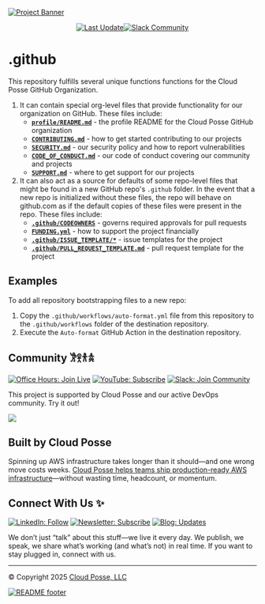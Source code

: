 

<!-- markdownlint-disable -->
<a href="https://cpco.io/homepage"><img src="https://cloudposse.com/api/github/banner/cloudposse/.github" alt="Project Banner"/></a><br/>


<p align="center"><a href="https://github.com/cloudposse/.github/commits/main/"><img src="https://img.shields.io/github/last-commit/cloudposse/.github/main?style=for-the-badge" alt="Last Update"/></a><a href="https://cloudposse.com/slack"><img src="https://slack.cloudposse.com/for-the-badge.svg" alt="Slack Community"/></a>

</p>

  # .github

<!-- markdownlint-restore -->



<!--




  ** DO NOT EDIT THIS FILE
  **
  ** This file was automatically generated by the `cloudposse/build-harness`.
  ** 1) Make all changes to `README.yaml`
  ** 2) Run `make init` (you only need to do this once)
  ** 3) Run`make readme` to rebuild this file.
  **
  ** (We maintain HUNDREDS of open source projects. This is how we maintain our sanity.)
  **





-->

This repository fulfills several unique functions functions for the Cloud Posse GitHub Organization.

1. It can contain special org-level files that provide functionality for our organization on GitHub. These files include:
    - **[`profile/README.md`](profile/README.md)** - the profile README for the Cloud Posse GitHub organization
    - **[`CONTRIBUTING.md`](CONTRIBUTING.md)** - how to get started contributing to our projects
    - **[`SECURITY.md`](SECURITY.md)** - our security policy and how to report vulnerabilities
    - **[`CODE_OF_CONDUCT.md`](CODE_OF_CONDUCT.md)** - our code of conduct covering our community and projects
    - **[`SUPPORT.md`](SUPPORT.md)** - where to get support for our projects
2. It can also act as a source for defaults of some repo-level files that might be found in a new GitHub repo's `.github` folder.
   In the event that a new repo is initialized without these files, the repo will behave on github.com as if the default copies of these files were present in the repo.
   These files include:
    - **[`.github/CODEOWNERS`](.github/CODEOWNERS)** - governs required approvals for pull requests
    - **[`FUNDING.yml`](FUNDING.yml)** - how to support the project financially
    - **[`.github/ISSUE_TEMPLATE/*`](.github/ISSUE_TEMPLATE/)** - issue templates for the project
    - **[`.github/PULL_REQUEST_TEMPLATE.md`](.github/PULL_REQUEST_TEMPLATE.md)** - pull request template for the project









## Examples

To add all repository bootstrapping files to a new repo:
  1. Copy the `.github/workflows/auto-format.yml` file from this repository to the `.github/workflows` folder of the destination repository.
  2. Execute the `Auto-format` GitHub Action in the destination repository.













## Community 𐦂𖨆𐀪𖠋
<a href="https://cloudposse.com/office-hours"><img src="https://img.shields.io/badge/Office_Hours-Join_Live-0A66C2?style=for-the-badge&logoColor=white" alt="Office Hours: Join Live"></a>
<a href="https://youtube.com/cloudposse"><img src="https://img.shields.io/badge/YouTube-Subscribe-D191BF?style=for-the-badge&logo=youtube&logoColor=white" alt="YouTube: Subscribe"></a>
<a href="https://cloudposse.com/slack"><img src="https://img.shields.io/badge/Slack-Join_Community-4A154B?style=for-the-badge&logo=slack&logoColor=white" alt="Slack: Join Community"></a>

This project is supported by Cloud Posse and our active DevOps community. Try it out!

<a href="https://github.com/cloudposse/.github/graphs/contributors">
  <img src="https://contrib.rocks/image?repo=cloudposse/.github&max=24" />
</a>

## Built by Cloud Posse

Spinning up AWS infrastructure takes longer than it should—and one wrong move costs weeks.
[Cloud Posse helps teams ship production-ready AWS infrastructure](https://cloudposse.com)—without wasting time, headcount, or momentum.

## Connect With Us ✨
<a href="https://linkedin.com/in/cloudposse"><img src="https://img.shields.io/badge/LinkedIn-Follow-0A66C2?style=for-the-badge&logo=linkedin&logoColor=white" alt="LinkedIn: Follow"></a>
<a href="https://cloudposse.com/newsletter"><img src="https://img.shields.io/badge/Newsletter-Subscribe-ECE295?style=for-the-badge&logoColor=222222" alt="Newsletter: Subscribe"></a>
<a href="https://cloudposse.com/blog"><img src="https://img.shields.io/badge/Blog-Updates-55C1B4?style=for-the-badge&logoColor=white" alt="Blog: Updates"></a>

We don’t just “talk” about this stuff—we live it every day. We publish, we speak, we share what’s working (and what’s not) in real time. If you want to stay plugged in, connect with us.

---
© Copyright 2025 [Cloud Posse, LLC](https://cpco.io/copyright)

<a href="https://cloudposse.com/readme/footer/link?utm_source=github&utm_medium=readme&utm_campaign=cloudposse/.github&utm_content=readme_footer_link"><img alt="README footer" src="https://cloudposse.com/readme/footer/img"/></a>

<img alt="Beacon" width="0" src="https://ga-beacon.cloudposse.com/UA-76589703-4/cloudposse/.github?pixel&cs=github&cm=readme&an=.github"/>
